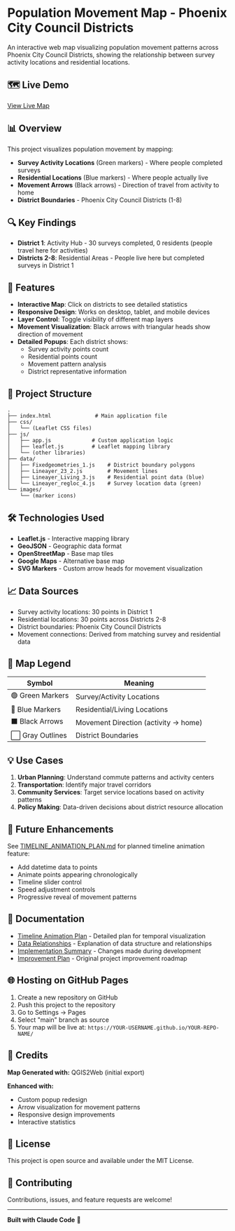 # Population Movement Map - Phoenix City Council Districts

An interactive web map visualizing population movement patterns across Phoenix City Council Districts, showing the relationship between survey activity locations and residential locations.

## 🗺️ Live Demo

[View Live Map](https://ingramml.github.io/peoplesMigration/)

## 📊 Overview

This project visualizes population movement by mapping:
- **Survey Activity Locations** (Green markers) - Where people completed surveys
- **Residential Locations** (Blue markers) - Where people actually live
- **Movement Arrows** (Black arrows) - Direction of travel from activity to home
- **District Boundaries** - Phoenix City Council Districts (1-8)

## 🔍 Key Findings

- **District 1**: Activity Hub - 30 surveys completed, 0 residents (people travel here for activities)
- **Districts 2-8**: Residential Areas - People live here but completed surveys in District 1

## 🚀 Features

- **Interactive Map**: Click on districts to see detailed statistics
- **Responsive Design**: Works on desktop, tablet, and mobile devices
- **Layer Control**: Toggle visibility of different map layers
- **Movement Visualization**: Black arrows with triangular heads show direction of movement
- **Detailed Popups**: Each district shows:
  - Survey activity points count
  - Residential points count
  - Movement pattern analysis
  - District representative information

## 📁 Project Structure

```
.
├── index.html              # Main application file
├── css/
│   └── (Leaflet CSS files)
├── js/
│   ├── app.js             # Custom application logic
│   ├── leaflet.js         # Leaflet mapping library
│   └── (other libraries)
├── data/
│   ├── Fixedgeometries_1.js    # District boundary polygons
│   ├── Lineayer_23_2.js        # Movement lines
│   ├── Lineayer_Living_3.js    # Residential point data (blue)
│   └── Lineayer_regloc_4.js    # Survey location data (green)
└── images/
    └── (marker icons)
```

## 🛠️ Technologies Used

- **Leaflet.js** - Interactive mapping library
- **GeoJSON** - Geographic data format
- **OpenStreetMap** - Base map tiles
- **Google Maps** - Alternative base map
- **SVG Markers** - Custom arrow heads for movement visualization

## 📈 Data Sources

- Survey activity locations: 30 points in District 1
- Residential locations: 30 points across Districts 2-8
- District boundaries: Phoenix City Council Districts
- Movement connections: Derived from matching survey and residential data

## 🎨 Map Legend

| Symbol | Meaning |
|--------|---------|
| 🟢 Green Markers | Survey/Activity Locations |
| 🔵 Blue Markers | Residential/Living Locations |
| ⬛ Black Arrows | Movement Direction (activity → home) |
| ⬜ Gray Outlines | District Boundaries |

## 💡 Use Cases

1. **Urban Planning**: Understand commute patterns and activity centers
2. **Transportation**: Identify major travel corridors
3. **Community Services**: Target service locations based on activity patterns
4. **Policy Making**: Data-driven decisions about district resource allocation

## 🔮 Future Enhancements

See [TIMELINE_ANIMATION_PLAN.md](TIMELINE_ANIMATION_PLAN.md) for planned timeline animation feature:
- Add datetime data to points
- Animate points appearing chronologically
- Timeline slider control
- Speed adjustment controls
- Progressive reveal of movement patterns

## 📝 Documentation

- [Timeline Animation Plan](TIMELINE_ANIMATION_PLAN.md) - Detailed plan for temporal visualization
- [Data Relationships](DATA_RELATIONSHIPS.md) - Explanation of data structure and relationships
- [Implementation Summary](IMPLEMENTATION_SUMMARY.md) - Changes made during development
- [Improvement Plan](IMPROVEMENT_PLAN.md) - Original project improvement roadmap

## 🌐 Hosting on GitHub Pages

1. Create a new repository on GitHub
2. Push this project to the repository
3. Go to Settings → Pages
4. Select "main" branch as source
5. Your map will be live at: `https://YOUR-USERNAME.github.io/YOUR-REPO-NAME/`

## 👥 Credits

**Map Generated with:** QGIS2Web (initial export)

**Enhanced with:**
- Custom popup redesign
- Arrow visualization for movement patterns
- Responsive design improvements
- Interactive statistics

## 📄 License

This project is open source and available under the MIT License.

## 🤝 Contributing

Contributions, issues, and feature requests are welcome!

---

**Built with Claude Code** 🤖

